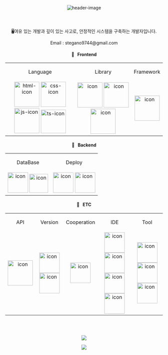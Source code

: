 <header>
  <p align="center">
    <img
      alt="header-image"
      src="https://capsule-render.vercel.app/api?&type=waving&color=timeAuto&height=180&section=header&text=Optimal's%20Hub&fontSize=50&animation=fadeIn&fontAlignY=45" />
  </p>
</header>
<main>
  <section>
    <p align='center'>🖥여유 있는 개발과 깊이 있는 사고로, 안정적인 시스템을 구축하는 개발자입니다.</p>
    <p align='center'>Email :
      stegano9744@gmail.com</p>
  </section>
  <section>
    <article>
      <h4 align="center">🍚&nbsp;&nbsp;&nbsp;Frontend</h4>
      <table align='center'>
        <tr align="center">
          <td>
            <p>Language</p>
          </td>
          <td>
            <p>Library</p>
          </td>
          <td>
            <p>Framework</p>
          </td>
        </tr>
        <tr align="center">
          <td>
            <img alt="html-icon" height="80" src="https://cdn0.iconfinder.com/data/icons/HTML5/512/HTML_Logo.png"
                 width="80">
            <img alt="css-icon" height="80"
                 src="https://cdn4.iconfinder.com/data/icons/flat-brand-logo-2/512/css3-512.png"
                 width="80">
            <img alt="js-icon" height="80" src="https://techstack-generator.vercel.app/js-icon.svg" width="80">
            <img alt="ts-icon" height="75" src="https://techstack-generator.vercel.app/ts-icon.svg" width="80">
          </td>
          <td>
            <img alt="icon" height="80" src="https://techstack-generator.vercel.app/react-icon.svg" width="80">
            <img alt="icon" height="80" src="https://techstack-generator.vercel.app/redux-icon.svg" width="80">
            <img alt="icon" height="80" src="https://cdn.worldvectorlogo.com/logos/recoil-js.svg" width="80">
          </td>
          <td>
            <img alt="icon" height="80"
                 src="https://cdn3.iconfinder.com/data/icons/teenyicons-solid-vol-2/15/nextjs-512.png"
                 width="80">
          </td>
        </tr>
      </table>
    </article>
    <article>
      <h4 align="center">🍣&nbsp;&nbsp;&nbsp;Backend</h4>
      <table align="center">
        <tr align="center">
          <td><p>DataBase</p></td>
          <td><p>Deploy</p></td>
        </tr>
        <tr align="center">
          <td>
            <img alt="icon" height="65" src="https://techstack-generator.vercel.app/mysql-icon.svg" width="65">
            <img alt="icon" height="60"
                 src="https://upload.wikimedia.org/wikipedia/commons/thumb/f/f9/Antu_mongodb.svg/512px-Antu_mongodb.svg.png?20160706123547"
                 width="60">
          </td>
          <td>
            <img alt="icon" height="65" src="https://techstack-generator.vercel.app/aws-icon.svg" width="65">
            <img alt="icon" height="65"
                 src="https://cdn4.iconfinder.com/data/icons/tabler-vol-2/24/brand-vercel-512.png" width="65">
          </td>
        </tr>
      </table>
    </article>
    <article>
      <h4 align="center">🍱&nbsp;&nbsp;&nbsp;ETC</h4>
      <table align="center">
        <tr align="center">
          <td>
            <p>API</p>
          </td>
          <td>
            <p>Version</p>
          </td>
          <td>
            <p>Cooperation</p>
          </td>
          <td>
            <p>IDE</p>
          </td>
          <td>
            <p>Tool</p>
          </td>
        </tr>
        <tr align="center">
          <td>
            <img alt="icon" height="80" src="https://techstack-generator.vercel.app/restapi-icon.svg" width="80">
          </td>
          <td>
            <img alt="icon" height="65"
                 src="https://cdn3.iconfinder.com/data/icons/social-media-2169/24/social_media_social_media_logo_git-512.png"
                 width="65" />
            <img alt="icon" height="65" src="https://techstack-generator.vercel.app/github-icon.svg" width="65" />
          </td>
          <td>
            <img alt="icon" height="65"
                 src="https://cdn3.iconfinder.com/data/icons/social-media-pack-12/512/Notion-512.png" width="65" />
          </td>
          <td>
            <img alt="icon" height="65"
                 src="https://github.com/user-attachments/assets/057b9e14-6311-4b4c-b13f-4e0f2d072c54"
                 width="65" />
            <img alt="icon" height="65"
                 src="https://miro.medium.com/v2/resize:fit:720/format:webp/1*rCK7fhfY9jb-osA77oaOAQ.png"
                 width="65" />
            <img alt="icon" height="65"
                 src="https://github.com/user-attachments/assets/1b7fe4ae-8435-4203-82f8-e7fb3c170ac2"
                 width="65" />
            <img alt="icon" height="65"
                 src="https://upload.wikimedia.org/wikipedia/commons/b/b5/DBeaver_logo.svg"
                 width="65" />
          </td>
          <td>
            <img alt="icon" height="65"
                 src="https://cdn4.iconfinder.com/data/icons/logos-brands-in-colors/3000/figma-logo-512.png"
                 width="65" />
            <img alt="icon" height="65" src="https://techstack-generator.vercel.app/eslint-icon.svg" width="65" />
            <img alt="icon" height="65" src="https://techstack-generator.vercel.app/prettier-icon.svg" width="65" />
          </td>
        </tr>
      </table>
    </article>
  </section>
  <section>
    <br>
    <br>
    <p align='center'>
      <img
        src="https://hits.seeyoufarm.com/api/count/incr/badge.svg?url=https%3A%2F%2Fgithub.com%2Foptimal99%2Fhit-counter&count_bg=%2321A03A&title_bg=%23555555&icon=&icon_color=%23E7E7E7&title=hits&edge_flat=false" />
    </p>
  </section>
</main>
<footer>
  <p align='center'>
    <img src="https://capsule-render.vercel.app/api?type=waving&color=auto&height=100&section=footer" />
  </p>
</footer>

